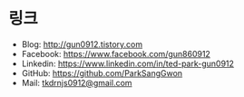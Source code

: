 # 링크

- Blog: http://gun0912.tistory.com
- Facebook: https://www.facebook.com/gun860912
- Linkedin: https://www.linkedin.com/in/ted-park-gun0912
- GitHub: https://github.com/ParkSangGwon
- Mail: tkdrnjs0912@gmail.com

